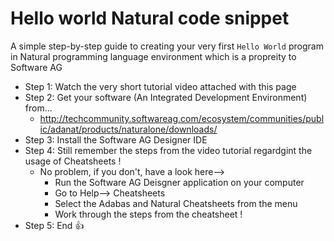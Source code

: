 # Hello world Natural code snippet
A simple step-by-step guide to creating your very first `Hello World` program in Natural programming language environment which is a propreity to Software AG

- Step 1: Watch the very short tutorial video attached with this page 
- Step 2: Get your software (An Integrated Development Environment) from...
    -   http://techcommunity.softwareag.com/ecosystem/communities/public/adanat/products/naturalone/downloads/
- Step 3: Install the Software AG Designer IDE
- Step 4: Still remember the steps from the video tutorial regardgint the usage of Cheatsheets !
    - No problem, if you don't, have a look here-->
      - Run the Software AG Deisgner application on your computer
      - Go to Help--> Cheatsheets
      - Select the Adabas and Natural Cheatsheets from the menu
      - Work through the steps from the cheatsheet !
- Step 5: End :+1:

